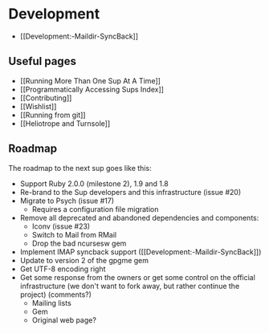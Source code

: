 # Development

* [[Development:-Maildir-SyncBack]]

## Useful pages
* [[Running More Than One Sup At A Time]]
* [[Programmatically Accessing Sups Index]]
* [[Contributing]]
* [[Wishlist]]
* [[Running from git]]
* [[Heliotrope and Turnsole]]

## Roadmap

The roadmap to the next sup goes like this:

* Support Ruby 2.0.0 (milestone 2), 1.9 and 1.8
* Re-brand to the Sup developers and this infrastructure (issue #20)
* Migrate to Psych (issue #17)
  * Requires a configuration file migration
* Remove all deprecated and abandoned dependencies and components:
  * Iconv (issue #23)
  * Switch to Mail from RMail
  * Drop the bad ncursesw gem
* Implement IMAP syncback support ([[Development:-Maildir-SyncBack]])
* Update to version 2 of the gpgme gem
* Get UTF-8 encoding right
* Get some response from the owners or get some control on the official infrastructure (we don't want to fork away, but rather continue the project) (comments?)
  * Mailing lists
  * Gem
  * Original web page?